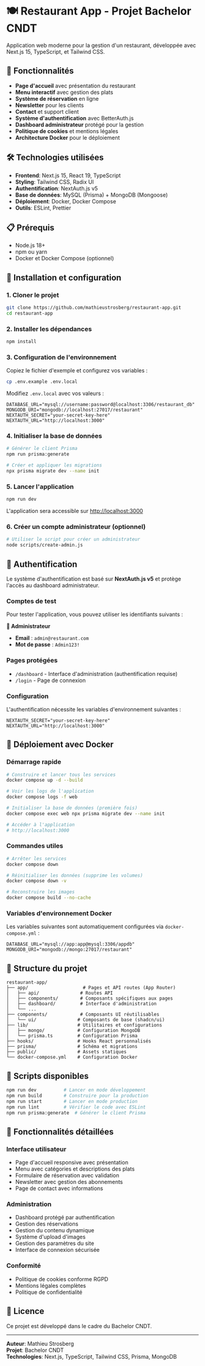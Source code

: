 # 🍽️ Restaurant App - Projet Bachelor CNDT

Application web moderne pour la gestion d'un restaurant, développée avec Next.js 15, TypeScript, et Tailwind CSS.

## 🚀 Fonctionnalités

- **Page d'accueil** avec présentation du restaurant
- **Menu interactif** avec gestion des plats
- **Système de réservation** en ligne
- **Newsletter** pour les clients
- **Contact** et support client
- **Système d'authentification** avec BetterAuth.js
- **Dashboard administrateur** protégé pour la gestion
- **Politique de cookies** et mentions légales
- **Architecture Docker** pour le déploiement

## 🛠️ Technologies utilisées

- **Frontend**: Next.js 15, React 19, TypeScript
- **Styling**: Tailwind CSS, Radix UI
- **Authentification**: NextAuth.js v5
- **Base de données**: MySQL (Prisma) + MongoDB (Mongoose)
- **Déploiement**: Docker, Docker Compose
- **Outils**: ESLint, Prettier

## 📋 Prérequis

- Node.js 18+ 
- npm ou yarn
- Docker et Docker Compose (optionnel)

## 🔧 Installation et configuration

### 1. Cloner le projet

```bash
git clone https://github.com/mathieustrosberg/restaurant-app.git
cd restaurant-app
```

### 2. Installer les dépendances

```bash
npm install
```

### 3. Configuration de l'environnement

Copiez le fichier d'exemple et configurez vos variables :

```bash
cp .env.example .env.local
```

Modifiez `.env.local` avec vos valeurs :

```env
DATABASE_URL="mysql://username:password@localhost:3306/restaurant_db"
MONGODB_URI="mongodb://localhost:27017/restaurant"
NEXTAUTH_SECRET="your-secret-key-here"
NEXTAUTH_URL="http://localhost:3000"
```

### 4. Initialiser la base de données

```bash
# Générer le client Prisma
npm run prisma:generate

# Créer et appliquer les migrations
npx prisma migrate dev --name init
```

### 5. Lancer l'application

```bash
npm run dev
```

L'application sera accessible sur [http://localhost:3000](http://localhost:3000)

### 6. Créer un compte administrateur (optionnel)

```bash
# Utiliser le script pour créer un administrateur
node scripts/create-admin.js
```

## 🔐 Authentification

Le système d'authentification est basé sur **NextAuth.js v5** et protège l'accès au dashboard administrateur.

### Comptes de test

Pour tester l'application, vous pouvez utiliser les identifiants suivants :

**👤 Administrateur**
- **Email** : `admin@restaurant.com`
- **Mot de passe** : `Admin123!`

### Pages protégées

- `/dashboard` - Interface d'administration (authentification requise)
- `/login` - Page de connexion

### Configuration

L'authentification nécessite les variables d'environnement suivantes :

```env
NEXTAUTH_SECRET="your-secret-key-here"
NEXTAUTH_URL="http://localhost:3000"
```

## 🐳 Déploiement avec Docker

### Démarrage rapide

```bash
# Construire et lancer tous les services
docker compose up -d --build

# Voir les logs de l'application
docker compose logs -f web

# Initialiser la base de données (première fois)
docker compose exec web npx prisma migrate dev --name init

# Accéder à l'application
# http://localhost:3000
```

### Commandes utiles

```bash
# Arrêter les services
docker compose down

# Réinitialiser les données (supprime les volumes)
docker compose down -v

# Reconstruire les images
docker compose build --no-cache
```

### Variables d'environnement Docker

Les variables suivantes sont automatiquement configurées via `docker-compose.yml` :

```env
DATABASE_URL="mysql://app:app@mysql:3306/appdb"
MONGODB_URI="mongodb://mongo:27017/restaurant"
```

## 📁 Structure du projet

```
restaurant-app/
├── app/                    # Pages et API routes (App Router)
│   ├── api/               # Routes API
│   ├── components/        # Composants spécifiques aux pages
│   ├── dashboard/         # Interface d'administration
│   └── ...
├── components/            # Composants UI réutilisables
│   └── ui/               # Composants de base (shadcn/ui)
├── lib/                  # Utilitaires et configurations
│   ├── mongo/            # Configuration MongoDB
│   └── prisma.ts         # Configuration Prisma
├── hooks/                # Hooks React personnalisés
├── prisma/               # Schéma et migrations
├── public/               # Assets statiques
└── docker-compose.yml    # Configuration Docker
```

## 🔄 Scripts disponibles

```bash
npm run dev          # Lancer en mode développement
npm run build        # Construire pour la production
npm run start        # Lancer en mode production
npm run lint         # Vérifier le code avec ESLint
npm run prisma:generate  # Générer le client Prisma
```

## 🎯 Fonctionnalités détaillées

### Interface utilisateur
- Page d'accueil responsive avec présentation
- Menu avec catégories et descriptions des plats
- Formulaire de réservation avec validation
- Newsletter avec gestion des abonnements
- Page de contact avec informations

### Administration
- Dashboard protégé par authentification
- Gestion des réservations
- Gestion du contenu dynamique
- Système d'upload d'images
- Gestion des paramètres du site
- Interface de connexion sécurisée

### Conformité
- Politique de cookies conforme RGPD
- Mentions légales complètes
- Politique de confidentialité

## 📄 Licence

Ce projet est développé dans le cadre du Bachelor CNDT.

---

**Auteur**: Mathieu Strosberg  
**Projet**: Bachelor CNDT  
**Technologies**: Next.js, TypeScript, Tailwind CSS, Prisma, MongoDB
